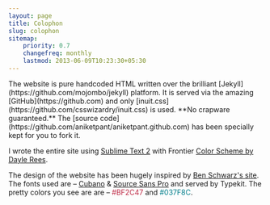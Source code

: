 ```yaml
---
layout: page
title: Colophon
slug: colophon
sitemap:
    priority: 0.7
    changefreq: monthly
    lastmod: 2013-06-09T10:23:30+05:30
---
```

<div class="grid">
<div class="grid__item one-whole" markdown="1">
The website is pure handcoded HTML written over the brilliant [Jekyll](https://github.com/mojombo/jekyll) platform. It is served via the amazing [GitHub](https://github.com) and only [inuit.css](https://github.com/csswizardry/inuit.css) is used. **No crapware guaranteed.** The [source code](https://github.com/aniketpant/aniketpant.github.com) has been specially kept for you to fork it.

I wrote the entire site using [Sublime Text 2](http://www.sublimetext.com/2) with Frontier [Color Scheme by Dayle Rees](https://github.com/daylerees/colour-schemes).

The design of the website has been hugely inspired by [Ben Schwarz's site](http://germanforblack.com). The fonts used are &ndash; [Cubano](https://typekit.com/fonts/cubano) &amp; [Source Sans Pro](https://typekit.com/fonts/source-sans-pro) and served by Typekit. The pretty colors you see are are &ndash; <span style="color: #BF2C47">#BF2C47</span> and <span style="color: #037F8C">#037F8C</span>.
</div>
</div>

